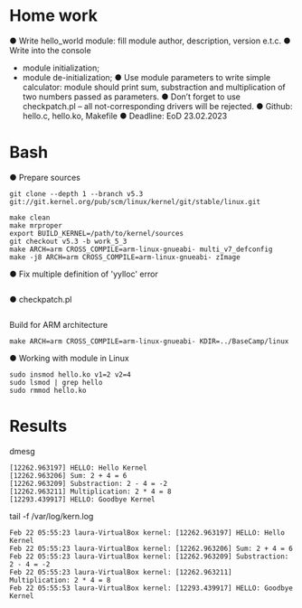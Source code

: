 # Home work

● Write hello_world module: fill module author, description, version e.t.c.
● Write into the console
- module initialization;
- module de-initialization;
● Use module parameters to write simple calculator: module should print sum, 
substraction and multiplication of two numbers passed as parameters.
● Don’t forget to use checkpatch.pl – all not-corresponding drivers will be rejected.
● Github: hello.c, hello.ko, Makefile
● Deadline: EoD 23.02.2023

# Bash

● Prepare sources
```
git clone --depth 1 --branch v5.3 git://git.kernel.org/pub/scm/linux/kernel/git/stable/linux.git

make clean
make mrproper
export BUILD_KERNEL=/path/to/kernel/sources
git checkout v5.3 -b work_5_3
make ARCH=arm CROSS_COMPILE=arm-linux-gnueabi- multi_v7_defconfig
make -j8 ARCH=arm CROSS_COMPILE=arm-linux-gnueabi- zImage
```

● Fix multiple definition of 'yylloc' error
```vi scripts/dtc/dtc-lexer.lex.c
```

● checkpatch.pl
```checkpatch.pl --no-tree -f hello.c
```

Build for ARM architecture
```
make ARCH=arm CROSS_COMPILE=arm-linux-gnueabi- KDIR=../BaseCamp/linux
```

● Working with module in Linux
```shell
sudo insmod hello.ko v1=2 v2=4
sudo lsmod | grep hello
sudo rmmod hello.ko
```

# Results

dmesg
```shell
[12262.963197] HELLO: Hello Kernel
[12262.963206] Sum: 2 + 4 = 6
[12262.963209] Substraction: 2 - 4 = -2
[12262.963211] Multiplication: 2 * 4 = 8
[12293.439917] HELLO: Goodbye Kernel
```

tail -f /var/log/kern.log
```shell
Feb 22 05:55:23 laura-VirtualBox kernel: [12262.963197] HELLO: Hello Kernel
Feb 22 05:55:23 laura-VirtualBox kernel: [12262.963206] Sum: 2 + 4 = 6
Feb 22 05:55:23 laura-VirtualBox kernel: [12262.963209] Substraction: 2 - 4 = -2
Feb 22 05:55:23 laura-VirtualBox kernel: [12262.963211] Multiplication: 2 * 4 = 8
Feb 22 05:55:53 laura-VirtualBox kernel: [12293.439917] HELLO: Goodbye Kernel
```
